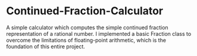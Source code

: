 # Continued-Fraction-Calculator
A simple calculator which computes the simple continued fraction representation of a rational number.
I implemented a basic Fraction class to overcome the limitations of floating-point arithmetic, which is the foundation of this entire project.
